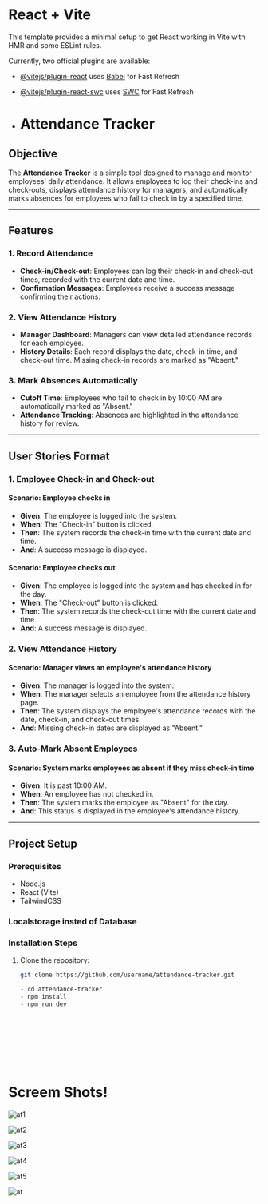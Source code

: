 # React + Vite

This template provides a minimal setup to get React working in Vite with HMR and some ESLint rules.

Currently, two official plugins are available:

- [@vitejs/plugin-react](https://github.com/vitejs/vite-plugin-react/blob/main/packages/plugin-react/README.md) uses [Babel](https://babeljs.io/) for Fast Refresh
- [@vitejs/plugin-react-swc](https://github.com/vitejs/vite-plugin-react-swc) uses [SWC](https://swc.rs/) for Fast Refresh

- # Attendance Tracker

## Objective

The **Attendance Tracker** is a simple tool designed to manage and monitor employees' daily attendance. It allows employees to log their check-ins and check-outs, displays attendance history for managers, and automatically marks absences for employees who fail to check in by a specified time.

---

## Features

### 1. **Record Attendance**
- **Check-in/Check-out**: Employees can log their check-in and check-out times, recorded with the current date and time.
- **Confirmation Messages**: Employees receive a success message confirming their actions.

### 2. **View Attendance History**
- **Manager Dashboard**: Managers can view detailed attendance records for each employee.
- **History Details**: Each record displays the date, check-in time, and check-out time. Missing check-in records are marked as "Absent."

### 3. **Mark Absences Automatically**
- **Cutoff Time**: Employees who fail to check in by 10:00 AM are automatically marked as "Absent."
- **Attendance Tracking**: Absences are highlighted in the attendance history for review.

---

## User Stories Format

### 1. **Employee Check-in and Check-out**
#### Scenario: Employee checks in  
- **Given**: The employee is logged into the system.  
- **When**: The "Check-in" button is clicked.  
- **Then**: The system records the check-in time with the current date and time.  
- **And**: A success message is displayed.  

#### Scenario: Employee checks out  
- **Given**: The employee is logged into the system and has checked in for the day.  
- **When**: The "Check-out" button is clicked.  
- **Then**: The system records the check-out time with the current date and time.  
- **And**: A success message is displayed.  

### 2. **View Attendance History**  
#### Scenario: Manager views an employee's attendance history  
- **Given**: The manager is logged into the system.  
- **When**: The manager selects an employee from the attendance history page.  
- **Then**: The system displays the employee's attendance records with the date, check-in, and check-out times.  
- **And**: Missing check-in dates are displayed as "Absent."  

### 3. **Auto-Mark Absent Employees**  
#### Scenario: System marks employees as absent if they miss check-in time  
- **Given**: It is past 10:00 AM.  
- **When**: An employee has not checked in.  
- **Then**: The system marks the employee as "Absent" for the day.  
- **And**: This status is displayed in the employee's attendance history.  

---

## Project Setup

### Prerequisites
- Node.js
- React (Vite)  
- TailwindCSS

### Localstorage insted of Database

### Installation Steps
1. Clone the repository:  
   ```bash
   git clone https://github.com/username/attendance-tracker.git

   - cd attendance-tracker
   - npm install
   - npm run dev










# Screem Shots!

![at1](https://github.com/user-attachments/assets/82560514-e618-4643-85a4-d19092afdddc)

![at2](https://github.com/user-attachments/assets/73e161d7-408f-4f67-9a35-1c50b6ad5368)

![at3](https://github.com/user-attachments/assets/7bda1278-aa42-4bd1-a7d3-e288a58e26b2)

![at4](https://github.com/user-attachments/assets/893f393b-2bac-40fb-b81f-ed5426c29b9c)

![at5](https://github.com/user-attachments/assets/1da6f69a-9341-4979-8bd7-c67f41750f39)

![at](https://github.com/user-attachments/assets/514215d6-f2b9-4518-8291-f04d56babbdd)
